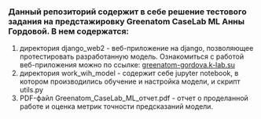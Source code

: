 <h3>Данный репозиторий содержит в себе решение тестового задания на предстажировку Greenatom CaseLab ML Анны Гордовой.
В нем содержатся:</h3>
<ol>
   <li>директория django_web2 - веб-приложение на django, позволяющее протестировать разработанную модель.
   Ознакомиться с работой веб-приложения можно по ссылке: <a href="https://greenatom-gordova.k-lab.su">greenatom-gordova.k-lab.su</a></li>
   <li> директория work_wih_model - содержит себе jupyter notebook, в котором производились обучение и настройка модели, и скрипт utils.py</li>
   <li>PDF-файл Greenatom_CaseLab_ML_отчет.pdf - отчет о проделанной работе и оценка метрик точности предсказаний модели.</li>
</ol>
